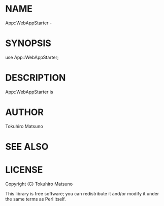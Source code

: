 # NAME

App::WebAppStarter -

# SYNOPSIS

  use App::WebAppStarter;

# DESCRIPTION

App::WebAppStarter is

# AUTHOR

Tokuhiro Matsuno <tokuhirom AAJKLFJEF GMAIL COM>

# SEE ALSO

# LICENSE

Copyright (C) Tokuhiro Matsuno

This library is free software; you can redistribute it and/or modify
it under the same terms as Perl itself.